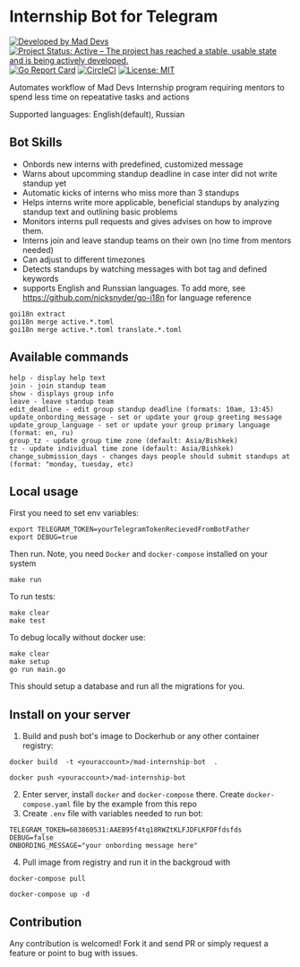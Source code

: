 # Internship Bot for Telegram
[![Developed by Mad Devs](https://maddevs.io/badge-dark.svg)](https://maddevs.io/)
[![Project Status: Active – The project has reached a stable, usable state and is being actively developed.](https://www.repostatus.org/badges/latest/active.svg)](https://www.repostatus.org/#active)
[![Go Report Card](https://goreportcard.com/badge/github.com/maddevsio/mad-internship-bot)](https://goreportcard.com/report/github.com/maddevsio/mad-internship-bot)
[![CircleCI](https://circleci.com/gh/maddevsio/mad-internship-bot.svg?style=svg)](https://circleci.com/gh/maddevsio/mad-internship-bot)
[![License: MIT](https://img.shields.io/badge/License-MIT-yellow.svg)](https://opensource.org/licenses/MIT)

Automates workflow of Mad Devs Internship program requiring mentors to spend less time on repeatative tasks and actions

Supported languages: English(default), Russian 

## Bot Skills

- Onbords new interns with predefined, customized message
- Warns about upcomming standup deadline in case inter did not write standup yet
- Automatic kicks of interns who miss more than 3 standups 
- Helps interns write more applicable, beneficial standups by analyzing standup text and outlining basic problems
- Monitors interns pull requests and gives advises on how to improve them. 
- Interns join and leave standup teams on their own (no time from mentors needed)
- Can adjust to different timezones 
- Detects standups by watching messages with bot tag and defined keywords
- supports English and Runssian languages. To add more, see https://github.com/nicksnyder/go-i18n for language reference

```
goi18n extract
goi18n merge active.*.toml
goi18n merge active.*.toml translate.*.toml
```

## Available commands
```
help - display help text 
join - join standup team
show - displays group info
leave - leave standup team 
edit_deadline - edit group standup deadline (formats: 10am, 13:45)
update_onbording_message - set or update your group greeting message
update_group_language - set or update your group primary language (format: en, ru)
group_tz - update group time zone (default: Asia/Bishkek)
tz - update individual time zone (default: Asia/Bishkek)
change_submission_days - changes days people should submit standups at (format: "monday, tuesday, etc)
```

## Local usage
First you need to set env variables:

```
export TELEGRAM_TOKEN=yourTelegramTokenRecievedFromBotFather
export DEBUG=true
```
Then run. Note, you need `Docker` and `docker-compose` installed on your system
```
make run
```
To run tests: 
```
make clear
make test
```
To debug locally without docker use:
```
make clear
make setup
go run main.go
```
This should setup a database and run all the migrations for you. 

## Install on your server 
1. Build and push bot's image to Dockerhub or any other container registry: 
```
docker build  -t <youraccount>/mad-internship-bot  .
```
```
docker push <youraccount>/mad-internship-bot
```
2. Enter server, install `docker` and `docker-compose` there. Create `docker-compose.yaml` file by the example from this repo
3. Create `.env` file with variables needed to run bot:
```
TELEGRAM_TOKEN=603860531:AAEB95f4tq18RWZtKLFJDFLKFDFfdsfds
DEBUG=false
ONBORDING_MESSAGE="your onbording message here"
```
4. Pull image from registry and run it in the backgroud with
```
docker-compose pull
```
```
docker-compose up -d
```

## Contribution

Any contribution is welcomed! Fork it and send PR or simply request a feature or point to bug with issues. 